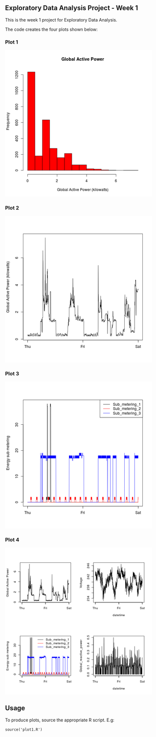 ## Exploratory Data Analysis Project - Week 1

This is the week 1 project for Exploratory Data Analysis.

The code creates the four plots shown below:

### Plot 1


![plot1](plot1.png)


### Plot 2

![plot2](plot2.png)


### Plot 3

![plot3](plot3.png)


### Plot 4

![plot4](plot4.png)

## Usage

To produce plots, source the appropriate R script. E.g:

```
source('plot1.R')
```
